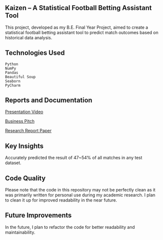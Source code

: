 ## Kaizen – A Statistical Football Betting Assistant Tool

This project, developed as my B.E. Final Year Project, aimed to create a statistical football betting assistant tool to predict match outcomes based on historical data analysis.

## Technologies Used

    Python
    NumPy
    Pandas
    Beautiful Soup
    Seaborn
    PyCharm

## Reports and Documentation

[Presentation Video](https://vimeo.com/923506688)

[Business Pitch](https://drive.google.com/file/d/1jut0XUnz4-2vzyPlXfwFOO7EKStWgbY0/view?usp=sharing)

[Research Report Paper](https://drive.google.com/file/d/1hqGOMariOhWDzPFgR_gSoqDIKsmq0003/view?usp=sharing)

## Key Insights

Accurately predicted the result of 47~54% of all matches in any test dataset.

## Code Quality

Please note that the code in this repository may not be perfectly clean as it was primarily written for personal use during my academic research. I plan to clean it up for improved readability in the near future.

## Future Improvements

In the future, I plan to refactor the code for better readability and maintainability.
